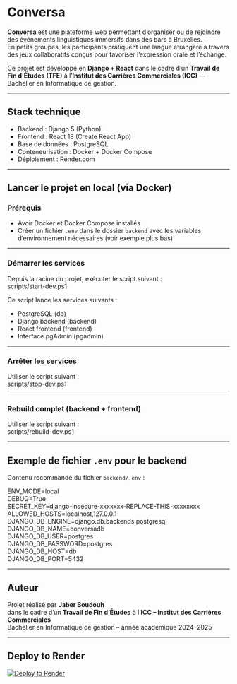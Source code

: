 # Conversa

**Conversa** est une plateforme web permettant d’organiser ou de rejoindre des événements linguistiques immersifs dans des bars à Bruxelles.  
En petits groupes, les participants pratiquent une langue étrangère à travers des jeux collaboratifs conçus pour favoriser l’expression orale et l’échange.

Ce projet est développé en **Django + React** dans le cadre d’un **Travail de Fin d’Études (TFE)** à l’**Institut des Carrières Commerciales (ICC)** — Bachelier en Informatique de gestion.

---

## Stack technique

- Backend : Django 5 (Python)  
- Frontend : React 18 (Create React App)  
- Base de données : PostgreSQL  
- Conteneurisation : Docker + Docker Compose  
- Déploiement : Render.com

---

## Lancer le projet en local (via Docker)

### Prérequis

- Avoir Docker et Docker Compose installés  
- Créer un fichier `.env` dans le dossier `backend` avec les variables d’environnement nécessaires (voir exemple plus bas)

---

### Démarrer les services

Depuis la racine du projet, exécuter le script suivant :  
scripts/start-dev.ps1

Ce script lance les services suivants :  
- PostgreSQL (db)  
- Django backend (backend)  
- React frontend (frontend)  
- Interface pgAdmin (pgadmin)

---

### Arrêter les services

Utiliser le script suivant :  
scripts/stop-dev.ps1

---

### Rebuild complet (backend + frontend)

Utiliser le script suivant :  
scripts/rebuild-dev.ps1

---

## Exemple de fichier `.env` pour le backend

Contenu recommandé du fichier `backend/.env` :

ENV_MODE=local  
DEBUG=True  
SECRET_KEY=django-insecure-xxxxxxx-REPLACE-THIS-xxxxxxxx  
ALLOWED_HOSTS=localhost,127.0.0.1  
DJANGO_DB_ENGINE=django.db.backends.postgresql  
DJANGO_DB_NAME=conversadb  
DJANGO_DB_USER=postgres  
DJANGO_DB_PASSWORD=postgres  
DJANGO_DB_HOST=db  
DJANGO_DB_PORT=5432

---

## Auteur

Projet réalisé par **Jaber Boudouh**  
dans le cadre d’un **Travail de Fin d’Études** à l’**ICC – Institut des Carrières Commerciales**  
Bachelier en Informatique de gestion – année académique 2024–2025

---

## Deploy to Render

[![Deploy to Render](https://img.shields.io/badge/Deploy%20to%20Render-✅-blue?logo=render)](https://api.render.com/deploy/srv-d24137ndiees73a4uv40?key=z9IIQZ5MXOQ)

